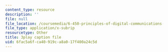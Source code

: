 ```yaml
---
content_type: resource
description: ''
file: null
file_location: /coursemedia/6-450-principles-of-digital-communications-i-fall-2006/6fac5a6fca40919ca8a017f400a24c5d_IgN5JQSh8w4.srt
file_type: application/x-subrip
resourcetype: Other
title: 3play caption file
uid: 6fac5a6f-ca40-919c-a8a0-17f400a24c5d
---
```


